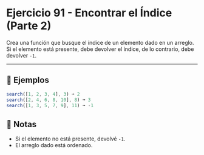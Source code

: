 # Ejercicio 91 - Encontrar el Índice (Parte 2)

Crea una función que busque el índice de un elemento dado en un arreglo.  
Si el elemento está presente, debe devolver el índice, de lo contrario, debe devolver `-1`.

---

## 🧪 Ejemplos

```javascript
search([1, 2, 3, 4], 3) ➞ 2
search([2, 4, 6, 8, 10], 8) ➞ 3
search([1, 3, 5, 7, 9], 11) ➞ -1
```

## 📝 Notas

- Si el elemento no está presente, devolvé `-1`.
- El arreglo dado está ordenado.
